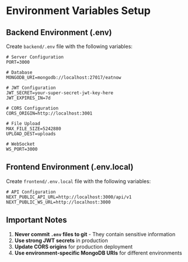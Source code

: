 # Environment Variables Setup

## Backend Environment (.env)

Create `backend/.env` file with the following variables:

```env
# Server Configuration
PORT=3000

# Database
MONGODB_URI=mongodb://localhost:27017/eatnow

# JWT Configuration
JWT_SECRET=your-super-secret-jwt-key-here
JWT_EXPIRES_IN=7d

# CORS Configuration
CORS_ORIGIN=http://localhost:3001

# File Upload
MAX_FILE_SIZE=5242880
UPLOAD_DEST=uploads

# WebSocket
WS_PORT=3000
```

## Frontend Environment (.env.local)

Create `frontend/.env.local` file with the following variables:

```env
# API Configuration
NEXT_PUBLIC_API_URL=http://localhost:3000/api/v1
NEXT_PUBLIC_WS_URL=http://localhost:3000
```

## Important Notes

1. **Never commit `.env` files to git** - They contain sensitive information
2. **Use strong JWT secrets** in production
3. **Update CORS origins** for production deployment
4. **Use environment-specific MongoDB URIs** for different environments
